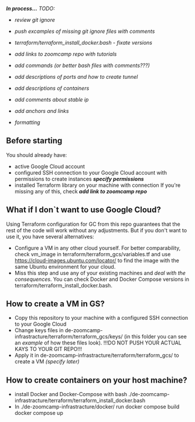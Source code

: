 **_In process..._**
<em>
 TODO:
* review git ignore
* push excamples of missing git ignore files with comments
* terraform/terraform_install_docker.bash - fixate versions
* add links to zoomcamp repo with tutorials
* add commands (or better bash files with comments???)
* add descriptions of ports and how to create tunnel
* add descriptions of containers
* add comments about stable ip
  
* add anchors and links
* formatting
</em>

## Before starting
You should already have:
* active Google Cloud account
* configured SSH connection to your Google Cloud account with permissions to create instances **_specify permissions_**
* installed Terraform library on your machine with connection
If you're missing any of this, check **_add link to zoomcamp repo_**


## What if I don`t want to use Google Cloud? 
Using Terraform configuration for GC from this repo guarantees that the rest of the code will work without any adjustments. But if you don't want to use it, you have several alternatives: 
   * Configure a VM in any other cloud yourself. For better comparability, check vm_image in terraform/terraform_gcs/variables.tf and use https://cloud-images.ubuntu.com/locator/ to find the image with the same Ubuntu environment for your cloud.
   * Miss this step and use any of your existing machines and _deal with the consequences_. You can check Docker and Docker Compose versions in terraform/terraform_install_docker.bash.

## How to create a VM in GS?
* Copy this repository to your machine with a configured SSH connection to your Google Cloud
* Change keys files in de-zoomcamp-infrastracture/terraform/terraform_gcs/keys/ (in this folder you can see an _example_ of how these files look).
!!!DO NOT PUSH YOUR ACTUAL KAYS TO YOUR GIT REPO!!!
* Apply it in de-zoomcamp-infrastracture/terraform/terraform_gcs/ to create a VM _(specify later)_

## How to create containers on your host machine?
* install Docker and Docker-Compose with
  bash ./de-zoomcamp-infrastracture/terraform/terraform_install_docker.bash
* In ./de-zoomcamp-infrastracture/docker/ run
        docker compose build
        docker compose up
  
  

